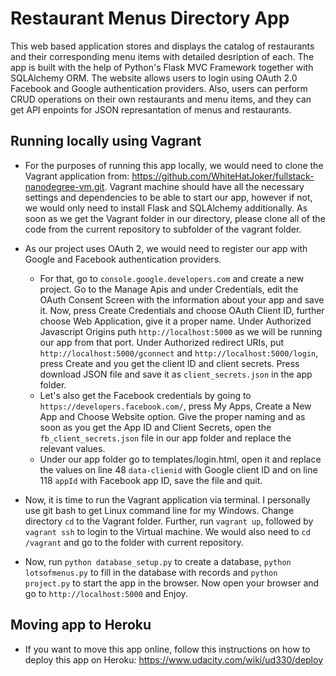 # Restaurant Menus Directory App #
This web based application stores and displays the catalog of restaurants and their corresponding menu items with detailed desription of each. The app is built with the help of Python's Flask MVC Framework together with SQLAlchemy ORM. The website allows users to login using OAuth 2.0 Facebook and Google authentication providers. Also, users can perform CRUD operations on their own restaurants and menu items, and they can get API enpoints for JSON represantation of menus and restaurants.
## Running locally using Vagrant ##
* For the purposes of running this app locally, we would need to clone the Vagrant application from: https://github.com/WhiteHatJoker/fullstack-nanodegree-vm.git. Vagrant machine should have all the necessary settings and dependencies to be able to start our app, however if not, we would only need to install Flask and SQLAlchemy additionally. As soon as we get the Vagrant folder in our directory, please clone all of the code from the current repository to subfolder of the vagrant folder.

* As our project uses OAuth 2, we would need to register our app with Google and Facebook authentication providers. 
  * For that, go to `console.google.developers.com` and create a new project. Go to the Manage Apis and under Credentials, edit the OAuth Consent Screen with the information about your app and save it. Now, press Create Credentials and choose OAuth Client ID, further choose Web Application, give it a proper name. Under Authorized Javascript Origins puth `http://localhost:5000` as we will be running our app from that port. Under Authorized redirect URIs, put `http://localhost:5000/gconnect` and `http://localhost:5000/login`, press Create and you get the client ID and client secrets. Press download JSON file and save it as `client_secrets.json` in the app folder.
  * Let's also get the Facebook credentials by going to `https://developers.facebook.com/`, press My Apps, Create a New App and Choose Website option. Give the proper naming and as soon as you get the App ID and Client Secrets, open the `fb_client_secrets.json` file in our app folder and replace the relevant values.
  * Under our app folder go to templates/login.html, open it and replace the values on line 48 `data-clienid` with Google client ID and on line 118 `appId` with Facebook app ID, save the file and quit.

* Now, it is time to run the Vagrant application via terminal. I personally use git bash to get Linux command line for my Windows. Change directory `cd` to the Vagrant folder. Further, run `vagrant up`, followed by `vagrant ssh` to login to the Virtual machine. We would also need to `cd /vagrant` and go to the folder with current repository.

* Now, run `python database_setup.py` to create a database, `python lotsofmenus.py` to fill in the database with records and `python project.py` to start the app in the browser. Now open your browser and go to `http://localhost:5000` and Enjoy.
## Moving app to Heroku ##
* If you want to move this app online, follow this instructions on how to deploy this app on Heroku: https://www.udacity.com/wiki/ud330/deploy
